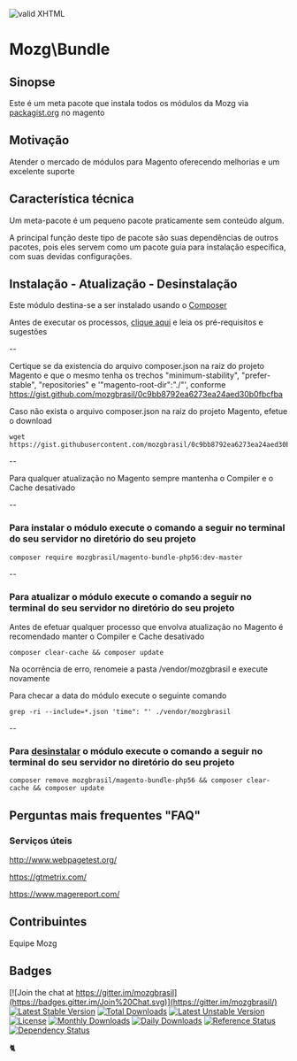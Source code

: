 [checkmark]: https://raw.githubusercontent.com/mozgbrasil/mozgbrasil.github.io/master/assets/images/logos/logo_32_32.png "MOZG"
![valid XHTML][checkmark]

[packagist]: https://packagist.org/packages/mozgbrasil/
[requerimentos]: http://mozgbrasil.github.io/requerimentos/
[integracao-correios]: https://github.com/mozgbrasil/magento-correios-php56#mozgcorreios
[integracao-jamef]: https://github.com/mozgbrasil/magento-jamef-php56#mozgjamef
[integracao-jadlog]: https://github.com/mozgbrasil/magento-jadlog-php56#mozgjadlog
[getcomposer]: https://getcomposer.org/
[uninstall-mods]: https://getcomposer.org/doc/03-cli.md#remove

# Mozg\Bundle

## Sinopse

Este é um meta pacote que instala todos os módulos da Mozg via [packagist.org][packagist] no magento

## Motivação

Atender o mercado de módulos para Magento oferecendo melhorias e um excelente suporte

## Característica técnica

Um meta-pacote é um pequeno pacote praticamente sem conteúdo algum.

A principal função deste tipo de pacote são suas dependências de outros pacotes, pois eles servem como um pacote guia para instalação específica, com suas devidas configurações.

## Instalação - Atualização - Desinstalação

Este módulo destina-se a ser instalado usando o [Composer][getcomposer]

Antes de executar os processos, [clique aqui][requerimentos] e leia os pré-requisitos e sugestões

--

Certique se da existencia do arquivo composer.json na raiz do projeto Magento e que o mesmo tenha os trechos "minimum-stability", "prefer-stable", "repositories" e '"magento-root-dir":"./"', conforme https://gist.github.com/mozgbrasil/0c9bb8792ea6273ea24aed30b0fbcfba

Caso não exista o arquivo composer.json na raiz do projeto Magento, efetue o download

	wget https://gist.githubusercontent.com/mozgbrasil/0c9bb8792ea6273ea24aed30b0fbcfba/raw/9b514bc896171b6d75833b6f165065356f62ca59/composer.json

--

Para qualquer atualização no Magento sempre mantenha o Compiler e o Cache desativado

--

### Para instalar o módulo execute o comando a seguir no terminal do seu servidor no diretório do seu projeto

	composer require mozgbrasil/magento-bundle-php56:dev-master

--

### Para atualizar o módulo execute o comando a seguir no terminal do seu servidor no diretório do seu projeto

Antes de efetuar qualquer processo que envolva atualização no Magento é recomendado manter o Compiler e Cache desativado

	composer clear-cache && composer update

Na ocorrência de erro, renomeie a pasta /vendor/mozgbrasil e execute novamente

Para checar a data do módulo execute o seguinte comando

	grep -ri --include=*.json 'time": "' ./vendor/mozgbrasil

--

### Para [desinstalar][uninstall-mods] o módulo execute o comando a seguir no terminal do seu servidor no diretório do seu projeto

	composer remove mozgbrasil/magento-bundle-php56 && composer clear-cache && composer update

## Perguntas mais frequentes "FAQ"

### Serviços úteis

http://www.webpagetest.org/

https://gtmetrix.com/

https://www.magereport.com/

## Contribuintes

Equipe Mozg

## Badges

[![Join the chat at https://gitter.im/mozgbrasil](https://badges.gitter.im/Join%20Chat.svg)](https://gitter.im/mozgbrasil/)
[![Latest Stable Version](https://poser.pugx.org/mozgbrasil/magento-bundle-php56/v/stable)](https://packagist.org/packages/mozgbrasil/magento-bundle-php56)
[![Total Downloads](https://poser.pugx.org/mozgbrasil/magento-bundle-php56/downloads)](https://packagist.org/packages/mozgbrasil/magento-bundle-php56)
[![Latest Unstable Version](https://poser.pugx.org/mozgbrasil/magento-bundle-php56/v/unstable)](https://packagist.org/packages/mozgbrasil/magento-bundle-php56)
[![License](https://poser.pugx.org/mozgbrasil/magento-bundle-php56/license)](https://packagist.org/packages/mozgbrasil/magento-bundle-php56)
[![Monthly Downloads](https://poser.pugx.org/mozgbrasil/magento-bundle-php56/d/monthly)](https://packagist.org/packages/mozgbrasil/magento-bundle-php56)
[![Daily Downloads](https://poser.pugx.org/mozgbrasil/magento-bundle-php56/d/daily)](https://packagist.org/packages/mozgbrasil/magento-bundle-php56)
[![Reference Status](https://www.versioneye.com/php/mozgbrasil:magento-bundle-php56/reference_badge.svg?style=flat-square)](https://www.versioneye.com/php/mozgbrasil:magento-bundle-php56/references)
[![Dependency Status](https://www.versioneye.com/php/mozgbrasil:magento-bundle-php56/1.0.0/badge?style=flat-square)](https://www.versioneye.com/php/mozgbrasil:magento-bundle-php56/1.0.0)

:cat2:
